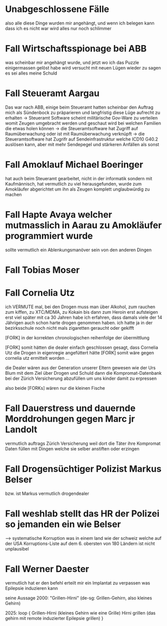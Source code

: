 # Unabgeschlossene Fälle

also alle diese Dinge wurden mir angehängt, und wenn ich belegen kann dass ich es nicht war wird alles nur noch schlimmer


Fall Wirtschaftsspionage bei ABB
================================
was scheinbar mir angehängt wurde, und jetzt wo ich das Puzzle einigermassen gelöst habe wird versucht mit neuen Lügen wieder zu sagen es sei alles meine Schuld


Fall Steueramt Aargau
=====================
Das war nach ABB, einige beim Steueramt hatten scheinbar den Auftrag mich als Sündenbock zu präparieren und langfristig diese Lüge aufrecht zu erhalten
-> Steueramt Software scheint militärische Gov-Ware zu verteilen womit Zeugen umgebracht werden und geschaut wird bei welchen Familien die etwas holen können
-> die Steueramtsoftware hat Zugriff auf Raumüberwachung oder ist mit Raumüberwachung verknüpft
-> die Steueramtsoftware hat Zugrifr auf Sendeinfrastruktur welche ICD10 G40.2 auslösen kann, aber mit mehr Sendepegel und stärkeren Anfällen als sonst


Fall Amoklauf Michael Boeringer
===============================
hat auch beim Steueramt gearbeitet, nicht in der informatik sondern mit Kaufmännisch, hat vermutlich zu viel herausgefunden, wurde zum Amokläufer abgerichtet um ihn als Zeugen komplett unglaubwürdig zu machen


Fall Hapte Avaya welcher mutmasslich in Aarau zu Amokläufer programmiert wurde
==============================================================================
sollte vermutlich ein Ablenkungsmanöver sein von den anderen Dingen


Fall Tobias Moser
=================


Fall Cornelia Utz
=================
ich VERMUTE mal, bei den Drogen muss man über Alkohol, zum rauchen zum kiffen, zu XTC/MDMA, zu Kokain bis dann zum Heroin erst aufsteigen
erst viel später mit ca 30 Jahren habe ich erfahren, dass damals viele der 14 Jährigen auch schon harte drogen genommen haben. ich hatte ja in der bezirksschule noch nicht mals zigaretten geraucht oder gekifft

[FORK] in der korrekten chronologischen reihenfolge der übermittlung

[FORK] somit hätten die dealer einfach geschlossen gesagt, dass Cornelia Utz die Drogen in eigenregie angefüttert hätte
[FORK] somit wäre gegen cornelia utz ermittelt worden ...

die Dealer wären aus der Generation unserer Eltern gewesen wie der Urs Blum mit dem Ziel über Drogen und Schuld dann die Kompromat-Datenbank bei der Zürich Versicherung abzufüllen um uns kinder damit zu erpressen

also beide [FORKs] wären nur die kleinen Fische



Fall Dauerstress und dauernde Morddrohungen gegen Marc jr Landolt
=================================================================
vermutlich auftrags Zürich Versicherung weil dort die Täter ihre Kompromat Daten füllen mit Dingen welche sie selber anstiften oder erzingen


Fall Drogensüchtiger Polizist Markus Belser
===========================================
bzw. ist Markus vermutlich drogendealer


Fall weshlab stellt das HR der Polizei so jemanden ein wie Belser
=================================================================
--> systematische Korruption was in einem land wie der schweiz welche auf der USA Korruptions-Liste auf dem 6. obersten von 180 Ländern ist nicht unplausibel


Fall Werner Daester
===================
vermutlich hat er den befehl erteilt mir ein Implantat zu verpassen was Epilepsie induzieren kann

seine Aussage 2000: "Grillen-Hirni" (de-sg: Grillen-Gehirn, also kleines Gehirn)

2025:
loop
{
  Grillen-Hirni (kleines Gehirn wie eine Grille)
  Hirni grillen (das gehirn mit remote induzierter Epilepsie grillen)
}





